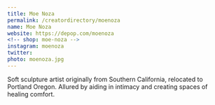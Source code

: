 ```yaml
---
title: Moe Noza
permalink: /creatordirectory/moenoza
name: Moe Noza
website: https://depop.com/moenoza
<!-- shop: moe-noza -->
instagram: moenoza
twitter: 
photo: moenoza.jpg
---
```


Soft sculpture artist originally from Southern California, relocated to Portland Oregon. Allured by aiding in intimacy and creating spaces of healing comfort. 
